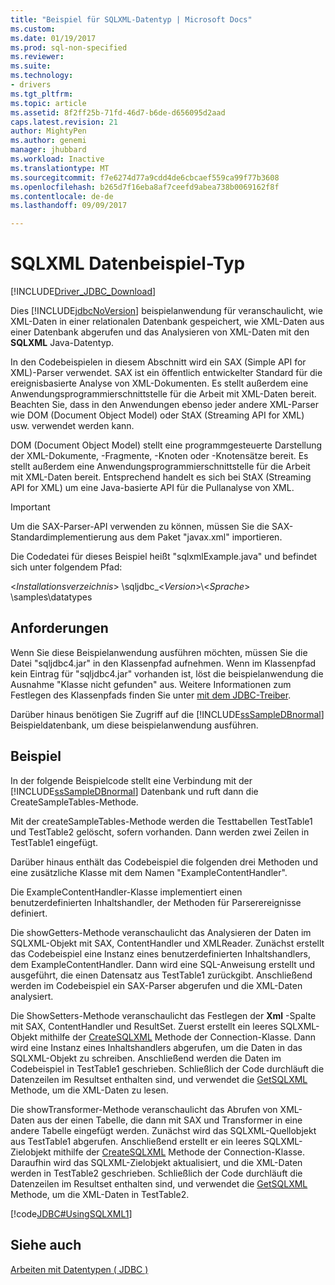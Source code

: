 ```yaml
---
title: "Beispiel für SQLXML-Datentyp | Microsoft Docs"
ms.custom: 
ms.date: 01/19/2017
ms.prod: sql-non-specified
ms.reviewer: 
ms.suite: 
ms.technology:
- drivers
ms.tgt_pltfrm: 
ms.topic: article
ms.assetid: 8f2ff25b-71fd-46d7-b6de-d656095d2aad
caps.latest.revision: 21
author: MightyPen
ms.author: genemi
manager: jhubbard
ms.workload: Inactive
ms.translationtype: MT
ms.sourcegitcommit: f7e6274d77a9cdd4de6cbcaef559ca99f77b3608
ms.openlocfilehash: b265d7f16eba8af7ceefd9abea738b0069162f8f
ms.contentlocale: de-de
ms.lasthandoff: 09/09/2017

---
```

# <a name="sqlxml-data-type-sample"></a>SQLXML Datenbeispiel-Typ
[!INCLUDE[Driver_JDBC_Download](../../includes/driver_jdbc_download.md)]

  Dies [!INCLUDE[jdbcNoVersion](../../includes/jdbcnoversion_md.md)] beispielanwendung für veranschaulicht, wie XML-Daten in einer relationalen Datenbank gespeichert, wie XML-Daten aus einer Datenbank abgerufen und das Analysieren von XML-Daten mit den **SQLXML** Java-Datentyp.  
  
 In den Codebeispielen in diesem Abschnitt wird ein SAX (Simple API for XML)-Parser verwendet. SAX ist ein öffentlich entwickelter Standard für die ereignisbasierte Analyse von XML-Dokumenten. Es stellt außerdem eine Anwendungsprogrammierschnittstelle für die Arbeit mit XML-Daten bereit. Beachten Sie, dass in den Anwendungen ebenso jeder andere XML-Parser wie DOM (Document Object Model) oder StAX (Streaming API for XML) usw. verwendet werden kann.  
  
 DOM (Document Object Model) stellt eine programmgesteuerte Darstellung der XML-Dokumente, -Fragmente, -Knoten oder -Knotensätze bereit. Es stellt außerdem eine Anwendungsprogrammierschnittstelle für die Arbeit mit XML-Daten bereit. Entsprechend handelt es sich bei StAX (Streaming API for XML) um eine Java-basierte API für die Pullanalyse von XML.  
  
> [!IMPORTANT]  
>  Um die SAX-Parser-API verwenden zu können, müssen Sie die SAX-Standardimplementierung aus dem Paket "javax.xml" importieren.  
  
 Die Codedatei für dieses Beispiel heißt "sqlxmlExample.java" und befindet sich unter folgendem Pfad:  
  
 \<*Installationsverzeichnis*> \sqljdbc_\<*Version*>\\<*Sprache*> \samples\datatypes  
  
## <a name="requirements"></a>Anforderungen  
 Wenn Sie diese Beispielanwendung ausführen möchten, müssen Sie die Datei "sqljdbc4.jar" in den Klassenpfad aufnehmen. Wenn im Klassenpfad kein Eintrag für "sqljdbc4.jar" vorhanden ist, löst die beispielanwendung die Ausnahme "Klasse nicht gefunden" aus. Weitere Informationen zum Festlegen des Klassenpfads finden Sie unter [mit dem JDBC-Treiber](../../connect/jdbc/using-the-jdbc-driver.md).  
  
 Darüber hinaus benötigen Sie Zugriff auf die [!INCLUDE[ssSampleDBnormal](../../includes/sssampledbnormal_md.md)] Beispieldatenbank, um diese beispielanwendung ausführen.  
  
## <a name="example"></a>Beispiel  
 In der folgende Beispielcode stellt eine Verbindung mit der [!INCLUDE[ssSampleDBnormal](../../includes/sssampledbnormal_md.md)] Datenbank und ruft dann die CreateSampleTables-Methode.  
  
 Mit der createSampleTables-Methode werden die Testtabellen TestTable1 und TestTable2 gelöscht, sofern vorhanden. Dann werden zwei Zeilen in TestTable1 eingefügt.  
  
 Darüber hinaus enthält das Codebeispiel die folgenden drei Methoden und eine zusätzliche Klasse mit dem Namen "ExampleContentHandler".  
  
 Die ExampleContentHandler-Klasse implementiert einen benutzerdefinierten Inhaltshandler, der Methoden für Parserereignisse definiert.  
  
 Die showGetters-Methode veranschaulicht das Analysieren der Daten im SQLXML-Objekt mit SAX, ContentHandler und XMLReader. Zunächst erstellt das Codebeispiel eine Instanz eines benutzerdefinierten Inhaltshandlers, dem ExampleContentHandler. Dann wird eine SQL-Anweisung erstellt und ausgeführt, die einen Datensatz aus TestTable1 zurückgibt. Anschließend werden im Codebeispiel ein SAX-Parser abgerufen und die XML-Daten analysiert.  
  
 Die ShowSetters-Methode veranschaulicht das Festlegen der **Xml** -Spalte mit SAX, ContentHandler und ResultSet. Zuerst erstellt ein leeres SQLXML-Objekt mithilfe der [CreateSQLXML](../../connect/jdbc/reference/createsqlxml-method-sqlserverconnection.md) Methode der Connection-Klasse. Dann wird eine Instanz eines Inhaltshandlers abgerufen, um die Daten in das SQLXML-Objekt zu schreiben. Anschließend werden die Daten im Codebeispiel in TestTable1 geschrieben. Schließlich der Code durchläuft die Datenzeilen im Resultset enthalten sind, und verwendet die [GetSQLXML](../../connect/jdbc/reference/getsqlxml-method-sqlserverresultset.md) Methode, um die XML-Daten zu lesen.  
  
 Die showTransformer-Methode veranschaulicht das Abrufen von XML-Daten aus der einen Tabelle, die dann mit SAX und Transformer in eine andere Tabelle eingefügt werden. Zunächst wird das SQLXML-Quellobjekt aus TestTable1 abgerufen. Anschließend erstellt er ein leeres SQLXML-Zielobjekt mithilfe der [CreateSQLXML](../../connect/jdbc/reference/createsqlxml-method-sqlserverconnection.md) Methode der Connection-Klasse. Daraufhin wird das SQLXML-Zielobjekt aktualisiert, und die XML-Daten werden in TestTable2 geschrieben. Schließlich der Code durchläuft die Datenzeilen im Resultset enthalten sind, und verwendet die [GetSQLXML](../../connect/jdbc/reference/getsqlxml-method-sqlserverresultset.md) Methode, um die XML-Daten in TestTable2.  
  
 [!code[JDBC#UsingSQLXML1](../../connect/jdbc/codesnippet/Java/sqlxml-data-type-sample_1.java)]  
  
## <a name="see-also"></a>Siehe auch  
 [Arbeiten mit Datentypen &#40; JDBC &#41;](../../connect/jdbc/working-with-data-types-jdbc.md)  
  
  

